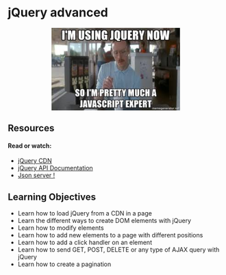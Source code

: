 # jQuery advanced

<div style="display: flex; justify-content: center;">
    <img src="./images/Readme_picture.jpeg" alt="image" width="300px" height="auto">
</div>

## Resources

#### Read or watch:

- [jQuery CDN](https://releases.jquery.com/)
- [jQuery API Documentation](https://api.jquery.com/)
- [Json server !](https://github.com/typicode/json-server)

## Learning Objectives

- Learn how to load jQuery from a CDN in a page
- Learn the different ways to create DOM elements with jQuery
- Learn how to modify elements
- Learn how to add new elements to a page with different positions
- Learn how to add a click handler on an element
- Learn how to send GET, POST, DELETE or any type of AJAX query with jQuery
- Learn how to create a pagination
